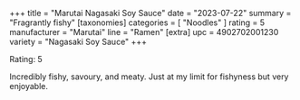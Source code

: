 +++
title = "Marutai Nagasaki Soy Sauce"
date = "2023-07-22"
summary = "Fragrantly fishy"
[taxonomies]
categories = [ "Noodles" ]
rating = 5
manufacturer = "Marutai"
line = "Ramen"
[extra]
upc = 4902702001230
variety = "Nagasaki Soy Sauce"
+++

Rating: 5

Incredibly fishy, savoury, and meaty.
Just at my limit for fishyness but very enjoyable.
